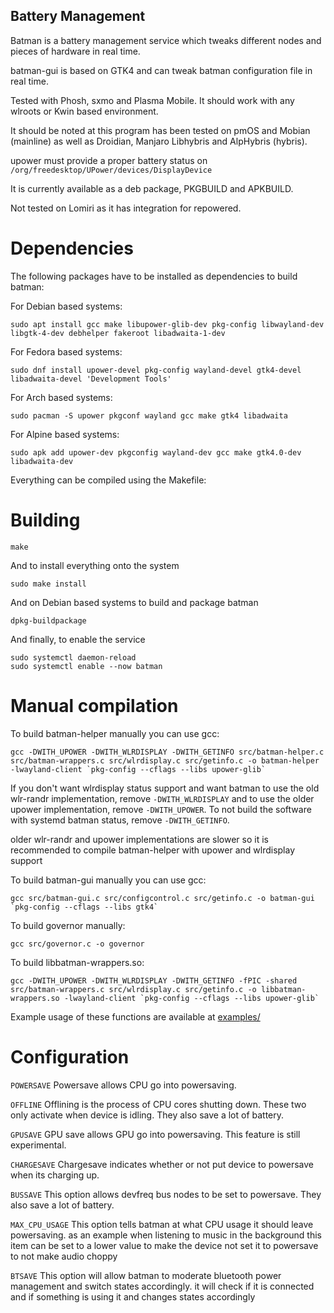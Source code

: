## Battery Management

Batman is a battery management service which tweaks different nodes and pieces of hardware in real time.

batman-gui is based on GTK4 and can tweak batman configuration file in real time.

Tested with Phosh, sxmo and Plasma Mobile. It should work with any wlroots or Kwin based environment.

It should be noted at this program has been tested on pmOS and Mobian (mainline) as well as Droidian, Manjaro Libhybris and AlpHybris (hybris).

upower must provide a proper battery status on `/org/freedesktop/UPower/devices/DisplayDevice`

It is currently available as a deb package, PKGBUILD and APKBUILD.

Not tested on Lomiri as it has integration for repowered.

# Dependencies

The following packages have to be installed as dependencies to build batman:

For Debian based systems:

```
sudo apt install gcc make libupower-glib-dev pkg-config libwayland-dev libgtk-4-dev debhelper fakeroot libadwaita-1-dev
```

For Fedora based systems:

```
sudo dnf install upower-devel pkg-config wayland-devel gtk4-devel libadwaita-devel 'Development Tools'
```

For Arch based systems:

```
sudo pacman -S upower pkgconf wayland gcc make gtk4 libadwaita
```

For Alpine based systems:

```
sudo apk add upower-dev pkgconfig wayland-dev gcc make gtk4.0-dev libadwaita-dev
```

Everything can be compiled using the Makefile:


# Building

```
make
```

And to install everything onto the system

```
sudo make install
```

And on Debian based systems to build and package batman

```
dpkg-buildpackage
```

And finally, to enable the service

```
sudo systemctl daemon-reload
sudo systemctl enable --now batman
```


# Manual compilation

To build batman-helper manually you can use gcc:

```
gcc -DWITH_UPOWER -DWITH_WLRDISPLAY -DWITH_GETINFO src/batman-helper.c src/batman-wrappers.c src/wlrdisplay.c src/getinfo.c -o batman-helper -lwayland-client `pkg-config --cflags --libs upower-glib`
```

If you don't want wlrdisplay status support and want batman to use the old wlr-randr implementation, remove `-DWITH_WLRDISPLAY` and to use the older upower implementation, remove `-DWITH_UPOWER`. To not build the software with systemd batman status, remove `-DWITH_GETINFO`.

older wlr-randr and upower implementations are slower so it is recommended to compile batman-helper with upower and wlrdisplay support

To build batman-gui manually you can use gcc:

```
gcc src/batman-gui.c src/configcontrol.c src/getinfo.c -o batman-gui `pkg-config --cflags --libs gtk4`
```

To build governor manually:

```
gcc src/governor.c -o governor
```

To build libbatman-wrappers.so:

```
gcc -DWITH_UPOWER -DWITH_WLRDISPLAY -DWITH_GETINFO -fPIC -shared src/batman-wrappers.c src/wlrdisplay.c src/getinfo.c -o libbatman-wrappers.so -lwayland-client `pkg-config --cflags --libs upower-glib`
```

Example usage of these functions are available at [examples/](./examples/README.md)


# Configuration

`POWERSAVE`
Powersave allows CPU go into powersaving.


`OFFLINE`
Offlining is the process of CPU cores shutting down. These two only activate when device is idling. They also save a lot of battery.


`GPUSAVE`
GPU save allows GPU go into powersaving. This feature is still experimental.


`CHARGESAVE`
Chargesave indicates whether or not put device to powersave when its charging up.


`BUSSAVE`
This option allows devfreq bus nodes to be set to powersave. They also save a lot of battery.


`MAX_CPU_USAGE`
This option tells batman at what CPU usage it should leave powersaving. as an example when listening to music in the background this item can be set to a lower value to make the device not set it to powersave to not make audio choppy


`BTSAVE`
This option will allow batman to moderate bluetooth power management and switch states accordingly. it will check if it is connected and if something is using it and changes states accordingly
